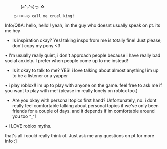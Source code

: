   
　　    　
        (๑^᎑^๑)っ ☆

        ○☆⋆❄️⋆☆○ call me cruel king! 

Info/Q&A:
hello, hello!! yeah, im the guy who doesnt usually speak on pt. its me hey

- Is inspiration okay?
Yes! taking inspo from me is totally fine! Just please, don't copy my pony <3

• I'm usually really quiet, i don't approach people because i have really bad social anxiety. I prefer when people come up to me instead!

- Is it okay to talk to me?
YES! i love talking about almost anything! im up to be a listener or a yapper

• i play roblox!! im up to play with anyone on the game. feel free to ask me if you want to play with me! (please im really lonely on roblox too.)

- Are you okay with personal topics first hand?
Unfortunately, no. i dont really feel comfortable talking about personal topics if we've only been friends for a couple of days. and it depends if im comfortable around you too ^_^!

• i LOVE roblox myths.

that's all i could really think of. Just ask me any questions on pt for more info :]
